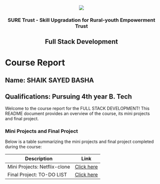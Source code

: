 <!-- PROJECT LOGO -->
<br />

<div align="center">
   <img src='https://user-images.githubusercontent.com/73131499/166115643-d3187f47-d38f-41b2-ae42-5ecbbc60de14.png' />


<h3 align="center">SURE Trust - Skill Upgradation for Rural-youth Empowerment Trust</h3>
  <h2> Full Stack Development </h2>
</div>

# Course Report

## Name: SHAIK SAYED BASHA

## Qualifications: Pursuing 4th year B. Tech

Welcome to the course report for the FULL STACK DEVELOPMENT! This README document provides an overview of the course, its mini projects and final project.

### Mini Projects and Final Project

Below is a table summarizing the mini projects and final project completed during the course:

| Description                               | Link                                    |
|-------------------------------------------|-----------------------------------------|
| Mini Projects: Netflix-clone     | [Click here](https://github.com/SHAIK-SAYED-BASHA/G14_FSD/tree/main/Mini%20Projects/SHAIK%20SAYED%20BASHA)                         |
| Final Project: TO-DO LIST     | [Click here](https://github.com/SHAIK-SAYED-BASHA/G14_FSD/tree/main/Final%20Capstone%20Project/SHAIK%20SAYED%20BASHA)                       |